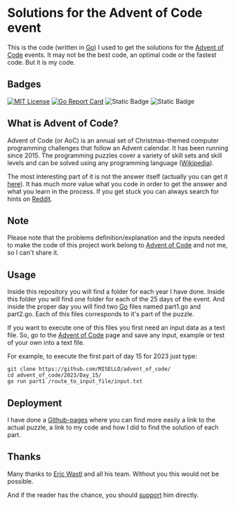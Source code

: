 # Solutions for the Advent of Code event

This is the code (written in [Go](https://golang.org/)) I used to get the solutions for the [Advent of Code](https://adventofcode.com/) events. It may not be the best code, an optimal code or the fastest code. But it is my code.

## Badges

[![MIT License](https://img.shields.io/badge/License-MIT-green.svg)](https://choosealicense.com/licenses/mit/)
[![Go Report Card](https://goreportcard.com/badge/github.com/misello/advent_of_code)](https://goreportcard.com/report/github.com/misello/advent_of_code)
![Static Badge](https://img.shields.io/badge/stars%20%E2%AD%90-50-green)
![Static Badge](https://img.shields.io/badge/2023-☑-white)


## What is Advent of Code?

Advent of Code (or AoC) is an annual set of Christmas-themed computer programming challenges that follow an Advent calendar. It has been running since 2015. The programming puzzles cover a variety of skill sets and skill levels and can be solved using any programming language ([Wikipedia](https://en.wikipedia.org/wiki/Advent_of_Code)).

The most interesting part of it is not the answer itself (actually you can get it [here](https://aoc-puzzle-solver.streamlit.app/)). It has much more value what you code in order to get the answer and what you learn in the process. If you get stuck you can always search for hints on [Reddit](https://www.reddit.com/r/adventofcode/).

## Note

Please note that the problems definition/explanation and the inputs needed to make the code of this project work belong to [Advent of Code](https://adventofcode.com/) and not me, so I can't share it.

## Usage

Inside this repository you will find a folder for each year I have done. Inside this folder you will find one folder for each of the 25 days of the event. And inside the proper day you will find two [Go](https://golang.org/) files named part1.go and part2.go. Each of this files corresponds to it's part of the puzzle.

If you want to execute one of this files you first need an input data as a text file. So, go to the [Advent of Code](https://adventofcode.com/) page and save any input, example or test of your own into a text file.

For example, to execute the first part of day 15 for 2023 just type:

```
git clone https://github.com/MISELLO/advent_of_code/
cd advent_of_code/2023/Day_15/
go run part1 /route_to_input_file/input.txt
```

## Deployment
I have done a [Github-pages](https://misello.github.io/advent_of_code/) where you can find more easily a link to the actual puzzle, a link to my code and how I did to find the solution of each part.

## Thanks

Many thanks to [Eric Wastl](http://was.tl/) and all his team. Without you this would not be possible.

And if the reader has the chance, you should [support](https://adventofcode.com/support) him directly.
